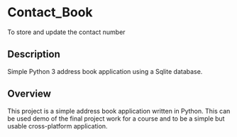 # Contact_Book
To store and update the contact number  

## Description
Simple Python 3 address book application using a Sqlite database.

## Overview
This project is a simple address book application written in Python. This can be used demo of the final project work for a course and to be a simple but usable cross-platform application.
